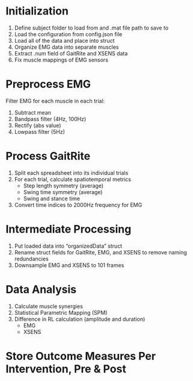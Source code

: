 # Initialization
1. Define subject folder to load from and .mat file path to save to
2. Load the configuration from config.json file
3. Load all of the data and place into struct
4. Organize EMG data into separate muscles
5. Extract .num field of GaitRite and XSENS data
6. Fix muscle mappings of EMG sensors

# Preprocess EMG
Filter EMG for each muscle in each trial:
1. Subtract mean
2. Bandpass filter (4Hz, 100Hz)
3. Rectify (abs value)
4. Lowpass filter (5Hz)

# Process GaitRite
1. Split each spreadsheet into its individual trials
2. For each trial, calculate spatiotemporal metrics
    - Step length symmetry (average)
    - Swing time symmetry (average)
    - Swing and stance time
3. Convert time indices to 2000Hz frequency for EMG

# Intermediate Processing
1. Put loaded data into “organizedData” struct
2. Rename struct fields for GaitRite, EMG, and XSENS to remove naming redundancies
3. Downsample EMG and XSENS to 101 frames

# Data Analysis
1. Calculate muscle synergies
2. Statistical Parametric Mapping (SPM)
3. Difference in RL calculation (amplitude and duration)
    - EMG
    - XSENS

# Store Outcome Measures Per Intervention, Pre & Post

